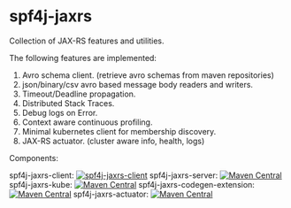 # spf4j-jaxrs
Collection of JAX-RS features and utilities.

The following features are implemented:

 1) Avro schema client. (retrieve avro schemas from maven repositories)
 2) json/binary/csv avro based message body readers and writers.
 3) Timeout/Deadline propagation.
 4) Distributed Stack Traces.
 5) Debug logs on Error.
 6) Context aware continuous profiling.
 7) Minimal kubernetes client for membership discovery.
 8) JAX-RS actuator. (cluster aware info, health, logs)

Components:

   spf4j-jaxrs-client: [![spf4j-jaxrs-client](https://maven-badges.herokuapp.com/maven-central/org.spf4j/spf4j-jaxrs-client/badge.svg)](https://maven-badges.herokuapp.com/maven-central/org.spf4j/spf4j-jaxrs-client/)
   spf4j-jaxrs-server: [![Maven Central](https://maven-badges.herokuapp.com/maven-central/org.spf4j/spf4j-jaxrs-server/badge.svg)](https://maven-badges.herokuapp.com/maven-central/org.spf4j/spf4j-jaxrs-server/)
   spf4j-jaxrs-kube: [![Maven Central](https://maven-badges.herokuapp.com/maven-central/org.spf4j/spf4j-jaxrs-kube/badge.svg)](https://maven-badges.herokuapp.com/maven-central/org.spf4j/spf4j-jaxrs-kube/)
   spf4j-jaxrs-codegen-extension: [![Maven Central](https://maven-badges.herokuapp.com/maven-central/org.spf4j/spf4j-jaxrs-codegen-extension/badge.svg)](https://maven-badges.herokuapp.com/maven-central/org.spf4j/spf4j-jaxrs-codegen-extension/)
   spf4j-jaxrs-actuator: [![Maven Central](https://maven-badges.herokuapp.com/maven-central/org.spf4j/spf4j-jaxrs-actuator/badge.svg)](https://maven-badges.herokuapp.com/maven-central/org.spf4j/spf4j-jaxrs-actuator/)


